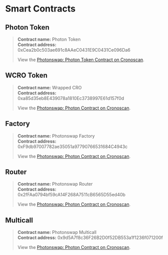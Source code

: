 # Smart Contracts

## Photon Token
>**Contract name:** Photon Token\
>**Contract address:** 0xCea2b0c503ae691c8AAeC0431E9C0431Ce096Da6
>
>View the [Photonswap: Photon Token Contract on Cronoscan](https://cronos.org/explorer/testnet3/address/0xCea2b0c503ae691c8AAeC0431E9C0431Ce096Da6).

## WCRO Token
>**Contract name:** Wrapped CRO\
>**Contract address:** 0xa85d35eb8E439078a1810Ec3738997E61d157f0d
>
>View the [Photonswap: Photon Contract on Cronoscan](https://cronos.org/explorer/testnet3/address/0xa85d35eb8E439078a1810Ec3738997E61d157f0d).

## Factory
>**Contract name:** Photonswap Factory  \
>**Contract address:** 0xF9db97007782ae35051a97790766531684C4943c
>
>View the [Photonswap: Photon Contract on Cronoscan](https://cronos.org/explorer/testnet3/address/0xF9db97007782ae35051a97790766531684C4943c).

## Router
>**Contract name:** Photonswap Router  \
>**Contract address:** 0x2fFAa0794bf59cA14F268A7511cB6565D55ed40b
>
>View the [Photonswap: Photon Contract on Cronoscan](https://cronos.org/explorer/testnet3/address/0x2fFAa0794bf59cA14F268A7511cB6565D55ed40b).

## Multicall
>**Contract name:** Photonswap Multicall  \
>**Contract address:** 0x9d5A7f8c36F26B2D0f52DB553a1f1236f071200f
>
>View the [Photonswap: Photon Contract on Cronoscan](https://cronos.org/explorer/testnet3/address/0x9d5A7f8c36F26B2D0f52DB553a1f1236f071200f).

